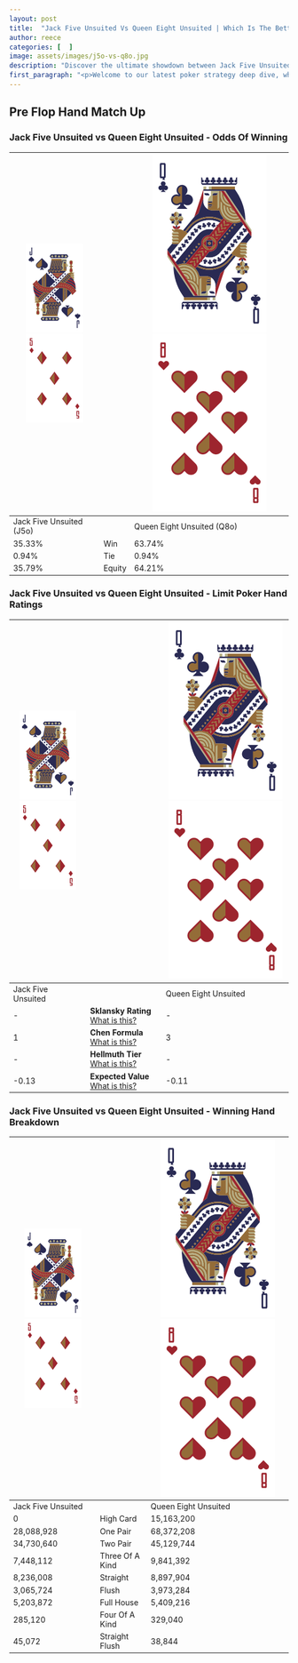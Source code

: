 ```yaml
---
layout: post
title:  "Jack Five Unsuited Vs Queen Eight Unsuited | Which Is The Better Hand In Poker? A Complete Guide"
author: reece
categories: [  ]
image: assets/images/j5o-vs-q8o.jpg
description: "Discover the ultimate showdown between Jack Five Unsuited and Queen Eight Unsuited in poker! Uncover the odds, strategies, and scenarios where one hand triumphs over the other. Get ready to up your poker game with this thrilling analysis."
first_paragraph: "<p>Welcome to our latest poker strategy deep dive, where we're pitting two distinct hands against each other in a high-stakes showdown: Jack Five Unsuited vs Queen Eight Unsuited.</p><p>In the dynamic world of poker, every decision counts, and knowing which hand holds the upper hand is key to your success at the table.</p><p>In this article, we'll dissect these two hands, explore the scenarios where one dominates the other, and equip you with the knowledge to make strategic choices that can tip the odds in your favor.</p><p>Get ready to unravel the intriguing dynamics of these poker hands and elevate your game to new heights.</p>"
---
```




[comment]: # (sp0)

## Pre Flop Hand Match Up

<div class="table hand-ratings" markdown="1"> 



### Jack Five Unsuited vs Queen Eight Unsuited - Odds Of Winning


    
| ![image info](assets/images/hand1/J.png) ![image info](assets/images/hand1/5o.png) |  | ![image info](assets/images/hand2/Q.png) ![image info](assets/images/hand2/8o.png) |
| -------- | -------- | -------- |
| Jack Five Unsuited (J5o) |  | Queen Eight Unsuited (Q8o) |
| 35.33% | Win | 63.74% |
| 0.94% | Tie | 0.94% |
| 35.79% | Equity | 64.21% |




[comment]: # (sp1)



### Jack Five Unsuited vs Queen Eight Unsuited - Limit Poker Hand Ratings


    
| ![image info](assets/images/hand1/J.png) ![image info](assets/images/hand1/5o.png) |  | ![image info](assets/images/hand2/Q.png) ![image info](assets/images/hand2/8o.png) |
| -------- | -------- | -------- |
| Jack Five Unsuited |  | Queen Eight Unsuited |
| - | **Sklansky Rating** [What is this?](/sklansky-rating-explained) | - |
| 1 | **Chen Formula** [What is this?](/chen-formula-explained) | 3 |
| - | **Hellmuth Tier** [What is this?](/Hellmuth-tier-explained) | - |
| -0.13 | **Expected Value** [What is this?](/expected-value-explained) | -0.11 |




[comment]: # (sp2)



### Jack Five Unsuited vs Queen Eight Unsuited - Winning Hand Breakdown


    
| ![image info](assets/images/hand1/J.png) ![image info](assets/images/hand1/5o.png) |  | ![image info](assets/images/hand2/Q.png) ![image info](assets/images/hand2/8o.png) |
| -------- | -------- | -------- |
| Jack Five Unsuited |  | Queen Eight Unsuited |
| 0 | High Card | 15,163,200 |
| 28,088,928 | One Pair | 68,372,208 |
| 34,730,640 | Two Pair | 45,129,744 |
| 7,448,112 | Three Of A Kind | 9,841,392 |
| 8,236,008 | Straight | 8,897,904 |
| 3,065,724 | Flush | 3,973,284 |
| 5,203,872 | Full House | 5,409,216 |
| 285,120 | Four Of A Kind | 329,040 |
| 45,072 | Straight Flush | 38,844 |




[comment]: # (sp3)



</div>

[comment]: # (sp4)



[comment]: # (sp5)


